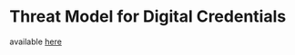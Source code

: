 # Threat Model for Digital Credentials

available [here](https://w3c.github.io/threat-model-digital-credentials/)
